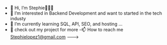 - 👋 Hi, I’m Stephie👩🏽‍💻
- 👀 I’m interested in Backend Development and want to started in the tech industy
- 🌱 I’m currently learning SQL, API, SEO, and hosting ...
- 💌 check out my project for more
-📫 How to reach me Stephielopez1@gmail.com
--->
